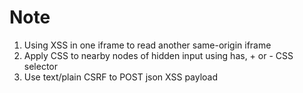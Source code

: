# Note

1. Using XSS in one iframe to read another same-origin iframe
2. Apply CSS to nearby nodes of hidden input using has, + or - CSS selector
3. Use text/plain CSRF to POST json XSS payload
